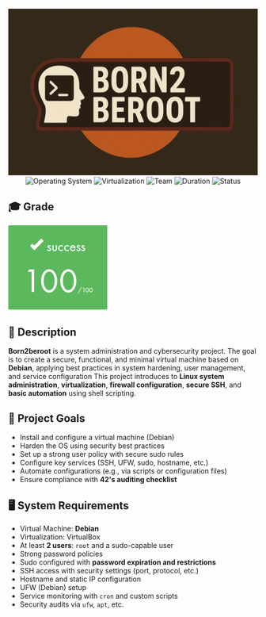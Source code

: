 <div align="center">

![Banner](assets/banner.png)  
![Operating System](https://img.shields.io/badge/System-Debian-black)
![Virtualization](https://img.shields.io/badge/Virtualization-VM-lightblue)
![Team](https://img.shields.io/badge/Group-Solo-teal)
![Duration](https://img.shields.io/badge/Estimated%20Hours-40h-blue)
![Status](https://img.shields.io/badge/Status-Completed-brightgreen)

</div>

## 🎓 Grade
![Grade](assets/grade.png)

## 📘 Description

**Born2beroot** is a system administration and cybersecurity project.
The goal is to create a secure, functional, and minimal virtual machine based on **Debian**, applying best practices in system hardening, user management, and service configuration
This project introduces to **Linux system administration**, **virtualization**, **firewall configuration**, **secure SSH**, and **basic automation** using shell scripting.

## 🧩 Project Goals

- Install and configure a virtual machine (Debian)
- Harden the OS using security best practices
- Set up a strong user policy with secure sudo rules
- Configure key services (SSH, UFW, sudo, hostname, etc.)
- Automate configurations (e.g., via scripts or configuration files)
- Ensure compliance with **42's auditing checklist**

## 🖥️ System Requirements

- Virtual Machine: **Debian**
- Virtualization: VirtualBox
- At least **2 users**: `root` and a sudo-capable user
- Strong password policies
- Sudo configured with **password expiration and restrictions**
- SSH access with security settings (port, protocol, etc.)
- Hostname and static IP configuration
- UFW (Debian) setup
- Service monitoring with `cron` and custom scripts
- Security audits via `ufw`, `apt`, etc.
